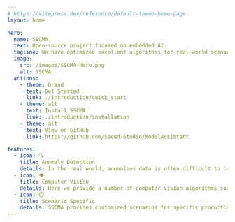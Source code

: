 ```yaml
---
# https://vitepress.dev/reference/default-theme-home-page
layout: home

hero:
  name: SSCMA
  text: Open-source project focused on embedded AI.
  tagline: We have optimized excellent algorithms for real-world scenarios and made implementation more user-friendly, achieving faster and more accurate inference on embedded devices.
  image:
    src: /images/SSCMA-Hero.png
    alt: SSCMA
  actions:
    - theme: brand
      text: Get Started
      link: ./introduction/quick_start
    - theme: alt
      text: Install SSCMA
      link: ./introduction/installation
    - theme: alt
      text: View on GitHub
      link: https://github.com/Seeed-Studio/ModelAssistant

features:
  - icon: 🔍
    title: Anomaly Detection
    details: In the real world, anomalous data is often difficult to identify, and even if it can be identified, it requires a very high cost. The anomaly detection algorithm collects normal data in a low-cost way, and anything outside normal data is considered anomalous.
  - icon: 👁️
    title: Computer Vision
    details: Here we provide a number of computer vision algorithms such as object detection, image classification, image segmentation and pose estimation.  We optimizes these computer vision algorithms to achieve good running speed and accuracy in low-end devices.
  - icon: ⏱️
    title: Scenario Specific
    details: SSCMA provides customized scenarios for specific production environments, such as identification of analog instruments, traditional digital meters, and audio classification. We will continue to add more algorithms for specified scenarios in the future.
---
```

